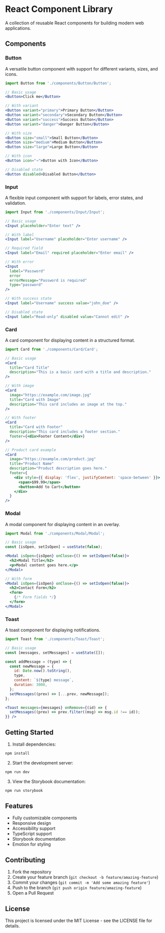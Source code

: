 # React Component Library

A collection of reusable React components for building modern web applications.

## Components

### Button
A versatile button component with support for different variants, sizes, and icons.

```jsx
import Button from './components/Button/Button';

// Basic usage
<Button>Click me</Button>

// With variant
<Button variant="primary">Primary Button</Button>
<Button variant="secondary">Secondary Button</Button>
<Button variant="success">Success Button</Button>
<Button variant="danger">Danger Button</Button>

// With size
<Button size="small">Small Button</Button>
<Button size="medium">Medium Button</Button>
<Button size="large">Large Button</Button>

// With icon
<Button icon="→">Button with Icon</Button>

// Disabled state
<Button disabled>Disabled Button</Button>
```

### Input
A flexible input component with support for labels, error states, and validation.

```jsx
import Input from './components/Input/Input';

// Basic usage
<Input placeholder="Enter text" />

// With label
<Input label="Username" placeholder="Enter username" />

// Required field
<Input label="Email" required placeholder="Enter email" />

// With error
<Input
  label="Password"
  error
  errorMessage="Password is required"
  type="password"
/>

// With success state
<Input label="Username" success value="john_doe" />

// Disabled state
<Input label="Read-only" disabled value="Cannot edit" />
```

### Card
A card component for displaying content in a structured format.

```jsx
import Card from './components/Card/Card';

// Basic usage
<Card
  title="Card Title"
  description="This is a basic card with a title and description."
/>

// With image
<Card
  image="https://example.com/image.jpg"
  title="Card with Image"
  description="This card includes an image at the top."
/>

// With footer
<Card
  title="Card with Footer"
  description="This card includes a footer section."
  footer={<div>Footer Content</div>}
/>

// Product card example
<Card
  image="https://example.com/product.jpg"
  title="Product Name"
  description="Product description goes here."
  footer={
    <div style={{ display: 'flex', justifyContent: 'space-between' }}>
      <span>$99.99</span>
      <button>Add to Cart</button>
    </div>
  }
/>
```

### Modal
A modal component for displaying content in an overlay.

```jsx
import Modal from './components/Modal/Modal';

// Basic usage
const [isOpen, setIsOpen] = useState(false);

<Modal isOpen={isOpen} onClose={() => setIsOpen(false)}>
  <h2>Modal Title</h2>
  <p>Modal content goes here.</p>
</Modal>

// With form
<Modal isOpen={isOpen} onClose={() => setIsOpen(false)}>
  <h2>Contact Form</h2>
  <form>
    {/* Form fields */}
  </form>
</Modal>
```

### Toast
A toast component for displaying notifications.

```jsx
import Toast from './components/Toast/Toast';

// Basic usage
const [messages, setMessages] = useState([]);

const addMessage = (type) => {
  const newMessage = {
    id: Date.now().toString(),
    type,
    content: `${type} message`,
    duration: 3000,
  };
  setMessages((prev) => [...prev, newMessage]);
};

<Toast messages={messages} onRemove={(id) => {
  setMessages((prev) => prev.filter((msg) => msg.id !== id));
}} />
```

## Getting Started

1. Install dependencies:
```bash
npm install
```

2. Start the development server:
```bash
npm run dev
```

3. View the Storybook documentation:
```bash
npm run storybook
```

## Features

- Fully customizable components
- Responsive design
- Accessibility support
- TypeScript support
- Storybook documentation
- Emotion for styling

## Contributing

1. Fork the repository
2. Create your feature branch (`git checkout -b feature/amazing-feature`)
3. Commit your changes (`git commit -m 'Add some amazing feature'`)
4. Push to the branch (`git push origin feature/amazing-feature`)
5. Open a Pull Request

## License

This project is licensed under the MIT License - see the LICENSE file for details.
